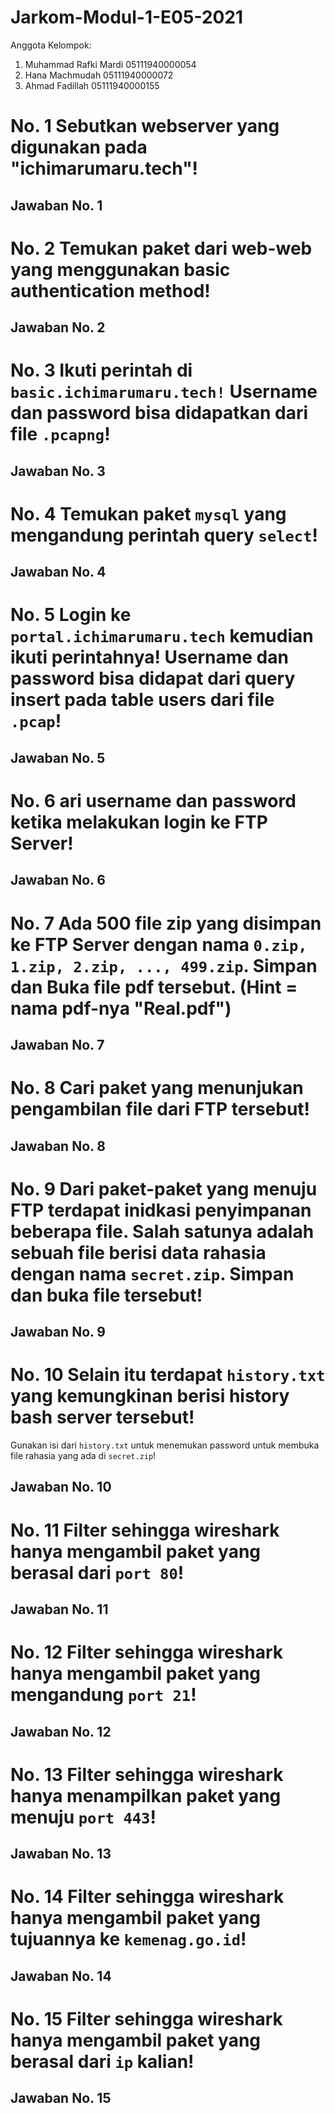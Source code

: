 # Jarkom-Modul-1-E05-2021

Anggota Kelompok:
1. Muhammad Rafki Mardi 05111940000054
2. Hana Machmudah       05111940000072
3. Ahmad Fadillah       05111940000155

# No. 1 Sebutkan webserver yang digunakan pada "ichimarumaru.tech"!
## **Jawaban No. 1**


# No. 2 Temukan paket dari web-web yang menggunakan basic authentication method!
## **Jawaban No. 2**


# No. 3 Ikuti perintah di `basic.ichimarumaru.tech!` Username dan password bisa didapatkan dari file `.pcapng`!
## **Jawaban No. 3**
 
 
# No. 4  Temukan paket `mysql` yang mengandung perintah query `select`!
## **Jawaban No. 4**


# No. 5  Login ke `portal.ichimarumaru.tech` kemudian ikuti perintahnya! Username dan password bisa didapat dari query insert pada table users dari file `.pcap`!
## **Jawaban No. 5**


# No. 6 ari username dan password ketika melakukan login ke FTP Server!
## **Jawaban No. 6**


# No. 7 Ada 500 file zip yang disimpan ke FTP Server dengan nama `0.zip, 1.zip, 2.zip, ..., 499.zip`. Simpan dan Buka file pdf tersebut. (Hint = nama pdf-nya "Real.pdf")
## **Jawaban No. 7**


# No. 8 Cari paket yang menunjukan pengambilan file dari FTP tersebut!
## **Jawaban No. 8**


# No. 9 Dari paket-paket yang menuju FTP terdapat inidkasi penyimpanan beberapa file. Salah satunya adalah sebuah file berisi data rahasia dengan nama `secret.zip`. Simpan dan buka file tersebut!
## **Jawaban No. 9**


# No. 10 Selain itu terdapat `history.txt` yang kemungkinan berisi history bash server tersebut!
Gunakan isi dari `history.txt` untuk menemukan password untuk membuka file rahasia yang ada di `secret.zip`!
## **Jawaban No. 10**


# No. 11  Filter sehingga wireshark hanya mengambil paket yang berasal dari `port 80`!
## **Jawaban No. 11**


# No. 12  Filter sehingga wireshark hanya mengambil paket yang mengandung `port 21`!
## **Jawaban No. 12**


# No. 13  Filter sehingga wireshark hanya menampilkan paket yang menuju `port 443`!
## **Jawaban No. 13**


# No. 14 Filter sehingga wireshark hanya mengambil paket yang tujuannya ke `kemenag.go.id`!
## **Jawaban No. 14**


# No. 15 Filter sehingga wireshark hanya mengambil paket yang berasal dari `ip` kalian!
## **Jawaban No. 15**

